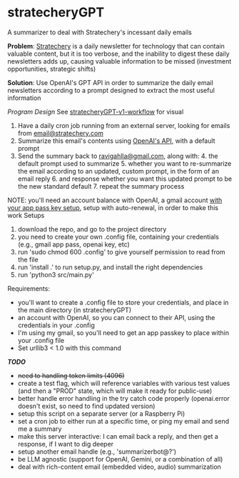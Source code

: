 # stratecheryGPT
A summarizer to deal with Stratechery's incessant daily emails

**Problem**: [Stratechery](https://stratechery.com/) is a daily newsletter for technology that can contain
valuable content, but it is too verbose, and the inability to digest these daily newsletters adds up, causing valuable
information to be missed (investment opportunities, strategic shifts)

**Solution**: Use OpenAI's GPT API in order to summarize the daily email newsletters according to a prompt designed to 
extract the most useful information

*Program Design*
See [stratecheryGPT-v1-workflow](docs%2FstratecheryGPT-v1-workflow.pdf) for visual

1. Have a daily cron job running from an external server, looking for emails from email@stratechery.com
2. Summarize this email's contents using [OpenAI's API](https://platform.openai.com/overview), with a default prompt
3. Send the summary back to ravigahlla@gmail.com, along with:
   4. the default prompt used to summarize
   5. whether you want to re-summarize the email according to an updated, custom prompt, in the form of an email reply 
   6. and response whether you want this updated prompt to be the new standard default
   7. repeat the summary process

NOTE: you'll need an account balance with OpenAI, a gmail account 
[with your app pass key setup](https://support.google.com/mail/answer/185833?hl=en), setup with auto-renewal, in order to make this work
Setups
1. download the repo, and go to the project directory
2. you need to create your own .config file, containing your credentials (e.g., gmail app pass, openai key, etc)
3. run 'sudo chmod 600 .config' to give yourself permission to read from the file
4. run 'install .' to run setup.py, and install the right dependencies
5. run 'python3 src/main.py'


Requirements:
- you'll want to create a .config file to store your credentials, and place in the main directory (in stratecheryGPT)
- an account with OpenAI, so you can connect to their API, using the credentials in your .config
- I'm using my gmail, so you'll need to get an app passkey to place within your .config file
- Set urllib3 < 1.0 with this command


***TODO***
- ~~need to handling token limits (4096)~~
- create a test flag, which will reference variables with various test values (and then a "PROD" state, which will
make it ready for public-use)
- better handle error handling in the try catch code properly (openai.error doesn't exist, so need to find updated version)
- setup this script on a separate server (or a Raspberry Pi)
- set a cron job to either run at a specific time, or ping my email and send me a summary
- make this server interactive: I can email back a reply, and then get a response, if I want to dig deeper
- setup another email handle (e.g., 'summarizerbot@?')
- be LLM agnostic (support for OpenAI, Gemini, or a combination of all)
- deal with rich-content email (embedded video, audio) summarization
 